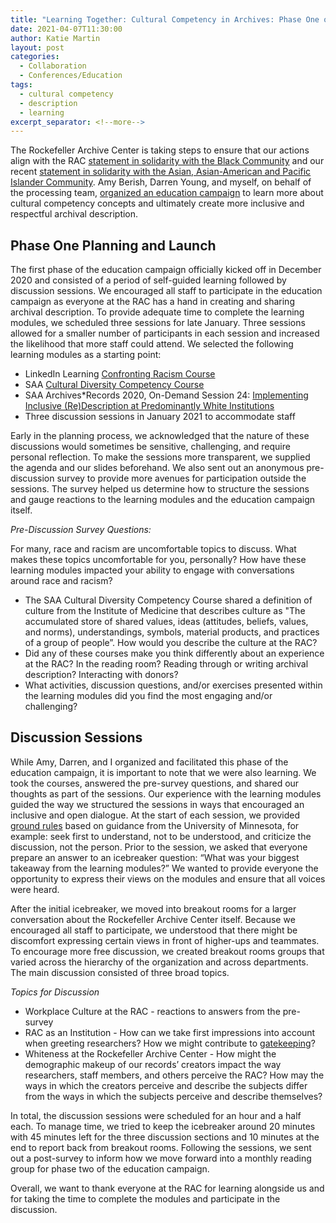 ```yaml
---
title: "Learning Together: Cultural Competency in Archives: Phase One of the Education Campaign"
date: 2021-04-07T11:30:00
author: Katie Martin
layout: post
categories:
  - Collaboration
  - Conferences/Education
tags:
  - cultural competency
  - description
  - learning
excerpt_separator: <!--more-->
---
```

The Rockefeller Archive Center is taking steps to ensure that our actions align with the RAC [statement in solidarity with the Black Community](https://twitter.com/rockarch_org/status/1269009567935062016?s=20) and our recent [statement in solidarity with the Asian, Asian-American and Pacific Islander Community](https://twitter.com/rockarch_org/status/1374083568939450368?s=20). Amy Berish, Darren Young, and myself, on behalf of the processing team, [organized an education campaign](https://blog.rockarch.org/cultural-competency-in-archives-planning-an-education-campaign) to learn more about cultural competency concepts and ultimately create more inclusive and respectful archival description.

<!--more-->

## Phase One Planning and Launch

The first phase of the education campaign officially kicked off in December 2020 and consisted of a period of self-guided learning followed by discussion sessions.  We encouraged all staff to participate in the education campaign as everyone at the RAC has a hand in creating and sharing archival description. To provide adequate time to complete the learning modules, we scheduled three sessions for late January.  Three sessions allowed for a smaller number of participants in each session and increased the likelihood that more staff could attend.  We selected the following learning modules as a starting point:

- LinkedIn Learning [Confronting Racism Course](https://www.linkedin.com/learning/confronting-racism-with-robin-diangelo)
- SAA [Cultural Diversity Competency Course](https://www2.archivists.org/prof-education/course-catalog/cultural-diversity-competency)
- SAA Archives*Records 2020, On-Demand Session 24: [Implementing Inclusive (Re)Description at Predominantly White Institutions](https://mvp.markeys.onl/SAA/agenda/session/306593)
- Three discussion sessions in January 2021 to accommodate staff

Early in the planning process, we acknowledged that the nature of these discussions would sometimes be sensitive, challenging, and require personal reflection. To make the sessions more transparent, we supplied the agenda and our slides beforehand.  We also sent out an anonymous pre-discussion survey to provide more avenues for participation outside the sessions. The survey helped us determine how to structure the sessions and gauge reactions to the learning modules and the education campaign itself.

*Pre-Discussion Survey Questions:*

For many, race and racism are uncomfortable topics to discuss. What makes these topics uncomfortable for you, personally? How have these learning modules impacted your ability to engage with conversations around race and racism?

- The SAA Cultural Diversity Competency Course shared a definition of culture from the Institute of Medicine that describes culture as "The accumulated store of shared values, ideas (attitudes, beliefs, values, and norms), understandings, symbols, material products, and practices of a group of people”. How would you describe the culture at the RAC?
- Did any of these courses make you think differently about an experience at the RAC? In the reading room? Reading through or writing archival description? Interacting with donors?
- What activities, discussion questions, and/or exercises presented within the learning modules did you find the most engaging and/or challenging?

## Discussion Sessions

While Amy, Darren, and I organized and facilitated this phase of the education campaign, it is important to note that we were also learning.  We took the courses, answered the pre-survey questions, and shared our thoughts as part of the sessions. Our experience with the learning modules guided the way we structured the sessions in ways that encouraged an inclusive and open dialogue.  At the start of each session, we provided [ground rules](https://extension.umn.edu/public-engagement-strategies/setting-ground-rules-productive-discussions) based on guidance from the University of Minnesota, for example: seek first to understand, not to be understood, and criticize the discussion, not the person. Prior to the session,  we asked that everyone prepare an answer to an icebreaker question: “What was your biggest takeaway from the learning modules?” We wanted to provide everyone the opportunity to express their views on the modules and ensure that all voices were heard.

After the initial icebreaker, we moved into breakout rooms for a larger conversation about the Rockefeller Archive Center itself.  Because we encouraged all staff to participate, we understood that there might be discomfort expressing certain views in front of higher-ups and teammates. To encourage more free discussion, we created breakout rooms groups that varied across the hierarchy of the organization and across departments. The main discussion consisted of three broad topics.

*Topics for Discussion*

- Workplace Culture at the  RAC - reactions to answers from the pre-survey
- RAC as an Institution - How can we take first impressions into account when greeting researchers? How we might contribute to [gatekeeping](https://blogs.ifla.org/faife/2019/07/17/from-gatekeeper-to-gateway-to-gate-opener-the-changing-role-of-libraries-and-how-we-talk-about-it/)?
- Whiteness at the Rockefeller Archive Center - How might the demographic makeup of our records’ creators impact the way researchers, staff members, and others perceive the RAC? How may the ways in which the creators perceive and describe the subjects differ from the ways in which the subjects perceive and describe themselves?

In total, the discussion sessions were scheduled for an hour and a half each. To manage time, we tried to keep the icebreaker around 20 minutes with 45 minutes left for the three discussion sections and 10 minutes at the end to report back from breakout rooms. Following the sessions, we sent out a post-survey to inform how we move forward into a monthly reading group for phase two of the education campaign.

Overall, we want to thank everyone at the RAC for learning alongside us and for taking the time to complete the modules and participate in the discussion.
